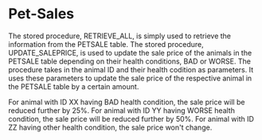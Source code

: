 # Pet-Sales

The stored procedure, RETRIEVE_ALL, is simply used to retrieve the information from the PETSALE table.
The stored procedure, UPDATE_SALEPRICE, is used to update the sale price of the animals in the PETSALE table depending on their health conditions, BAD or WORSE. The procedure takes in the animal ID and their health codition as parameters. It uses these parameters to update the sale price of the respective animal in the PETSALE table by a certain amount.

For animal with ID XX having BAD health condition, the sale price will be reduced further by 25%.
For animal with ID YY having WORSE health condition, the sale price will be reduced further by 50%.
For animal with ID ZZ having other health condition, the sale price won't change.
